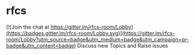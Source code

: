# rfcs

[![Join the chat at https://gitter.im/rfcs-room/Lobby](https://badges.gitter.im/rfcs-room/Lobby.svg)](https://gitter.im/rfcs-room/Lobby?utm_source=badge&utm_medium=badge&utm_campaign=pr-badge&utm_content=badge)
Discuss new Topics and Raise issues
